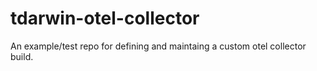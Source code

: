 # tdarwin-otel-collector
An example/test repo for defining and maintaing a custom otel collector build.
